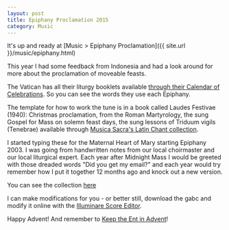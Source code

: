 ```yaml
---
layout: post
title: Epiphany Proclamation 2015
category: Music
---
```

It's up and ready at [Music > Epiphany Proclamation]({{ site.url }}/music/epiphany.html)

This year I had some feedback from Indonesia and had a look around for more about the proclamation of moveable feasts.

The Vatican has all their liturgy booklets available [through their Calendar of Celebrations](http://www.vatican.va/news_services/liturgy/calendar/ns_liturgy_calendar_en.html).  So you can see the words they use each Epiphany.

The template for how to work the tune is in a book called Laudes Festivae (1940): Christmas proclamation, from the Roman Martyrology, the sung Gospel for Mass on solemn feast days, the sung lessons of Triduum vigils (Tenebrae) available through [Musica Sacra's Latin Chant collection](http://musicasacra.com/music/latin-settings/).

I started typing these for the Maternal Heart of Mary starting Epiphany 2003.  I was going from handwritten notes from our local choirmaster and our local liturgical expert.  Each year after Midnight Mass I would be greeted with those dreaded words "Did you get my email?" and each year would try remember how I put it together 12 months ago and knock out a new version.

You can see the collection [here](http://www.brandt.id.au/music/epiphany.html)

I can make modifications for you - or better still, download the gabc and modify it online with the [Illuminare Score Editor](http://dev.illuminarepublications.com/gregorio/).

Happy Advent!  And remember to [Keep the Ent in Advent](http://www.lauramcalister.com/2014/12/01/keep-ent-advent/)!
